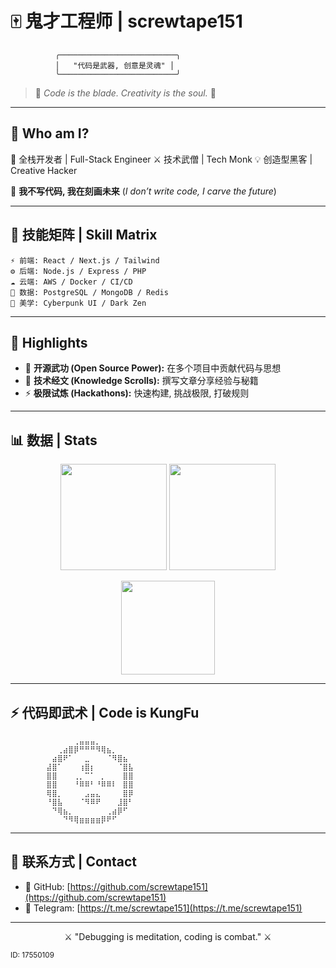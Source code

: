 # 🀄️ 鬼才工程师 | screwtape151

```
          ╭──────────────────────────╮
          │   "代码是武器, 创意是灵魂" │
          ╰──────────────────────────╯
```

> 👾 *Code is the blade. Creativity is the soul.* 👾

---

## 🐉 Who am I?

🔮 全栈开发者 | Full-Stack Engineer
⚔️ 技术武僧 | Tech Monk
💡 创造型黑客 | Creative Hacker

🌌 **我不写代码, 我在刻画未来**
(*I don’t write code, I carve the future*)

---

## 🧩 技能矩阵 | Skill Matrix

```
⚡ 前端: React / Next.js / Tailwind
⚙️ 后端: Node.js / Express / PHP
☁️ 云端: AWS / Docker / CI/CD
🧠 数据: PostgreSQL / MongoDB / Redis
🎨 美学: Cyberpunk UI / Dark Zen
```

---

## 🏯 Highlights

* 🌟 **开源武功 (Open Source Power):** 在多个项目中贡献代码与思想
* 📜 **技术经文 (Knowledge Scrolls):** 撰写文章分享经验与秘籍
* ⚡ **极限试炼 (Hackathons):** 快速构建, 挑战极限, 打破规则

---

## 📊 数据 | Stats

<p align="center">
  <img src="https://github-readme-stats.vercel.app/api?username=screwtape151&show_icons=true&theme=tokyonight&hide_border=true" height="170"/>
  <img src="https://github-readme-stats.vercel.app/api/top-langs/?username=screwtape151&layout=compact&theme=tokyonight&hide_border=true" height="170"/>
</p>

<p align="center">
  <img src="https://streak-stats.demolab.com/?user=screwtape151&theme=tokyonight&hide_border=true" height="150"/>
</p>

---

## ⚡ 代码即武术 | Code is KungFu

```
        ⠀⠀⠀⠀⠀⢀⣤⣤⣤⡀⠀⠀⠀⠀⠀⠀⠀
        ⠀⠀⢀⣴⣿⡿⠛⠛⠛⠻⢿⣦⡀⠀⠀⠀
        ⠀⣴⣿⠟⠁⠀⠀⣀⠀⠀⠀⠈⠻⣿⣦⠀
        ⣼⣿⠁⠀⠀⠀⢰⣿⡆⠀⠀⠀⠀⠈⣿⣧
        ⣿⣿⠀⠀⠀⢀⡀⠉⠁⠀⡀⠀⠀⠀⣿⣿
        ⣿⣿⠀⠀⠀⠘⠿⠿⠃⠘⠿⠿⠇⠀⣿⣿
        ⢿⣿⡀⠀⠀⠀⠀⣠⣤⣄⠀⠀⠀⠀⣿⡿
        ⠘⣿⣧⠀⠀⠀⠈⠻⠿⠟⠀⠀⠀⣸⣿⠃
        ⠀⠙⢿⣦⡀⠀⠀⠀⠀⠀⠀⢀⣴⡿⠋⠀
        ⠀⠀⠀⠙⠻⢿⣶⣶⣶⣶⡿⠟⠋⠀⠀⠀
```

---

## 📡 联系方式 | Contact

* 🐙 GitHub: [https://github.com/screwtape151](https://github.com/screwtape151)
* 📡 Telegram: [https://t.me/screwtape151](https://t.me/screwtape151)

---

<p align="center">⚔️ "Debugging is meditation, coding is combat." ⚔️</p>

<sub>ID: 17550109</sub>
